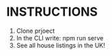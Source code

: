 # INSTRUCTIONS

1. Clone prjoect
2. In the CLI write: npm run serve
3. See all house listings in the UK!
